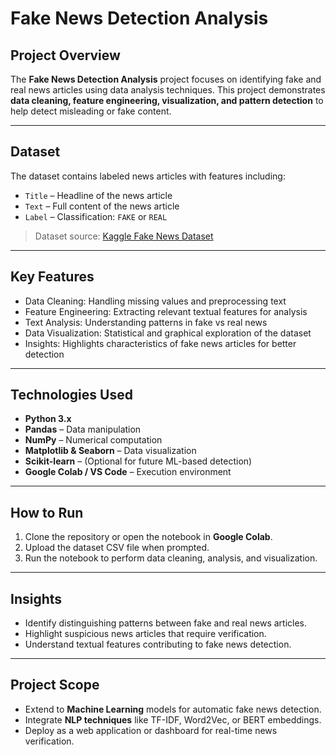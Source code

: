 # Fake News Detection Analysis

## Project Overview

The **Fake News Detection Analysis** project focuses on identifying fake and real news articles using data analysis techniques. This project demonstrates **data cleaning, feature engineering, visualization, and pattern detection** to help detect misleading or fake content.

---

## Dataset

The dataset contains labeled news articles with features including:

* `Title` – Headline of the news article
* `Text` – Full content of the news article
* `Label` – Classification: `FAKE` or `REAL`

> Dataset source: [Kaggle Fake News Dataset](https://www.kaggle.com/datasets/clmentbisaillon/fake-and-real-news-dataset)

---

## Key Features

* Data Cleaning: Handling missing values and preprocessing text
* Feature Engineering: Extracting relevant textual features for analysis
* Text Analysis: Understanding patterns in fake vs real news
* Data Visualization: Statistical and graphical exploration of the dataset
* Insights: Highlights characteristics of fake news articles for better detection

---

## Technologies Used

* **Python 3.x**
* **Pandas** – Data manipulation
* **NumPy** – Numerical computation
* **Matplotlib & Seaborn** – Data visualization
* **Scikit-learn** – (Optional for future ML-based detection)
* **Google Colab / VS Code** – Execution environment

---

## How to Run

1. Clone the repository or open the notebook in **Google Colab**.
2. Upload the dataset CSV file when prompted.
3. Run the notebook to perform data cleaning, analysis, and visualization.

---

## Insights

* Identify distinguishing patterns between fake and real news articles.
* Highlight suspicious news articles that require verification.
* Understand textual features contributing to fake news detection.

---

## Project Scope

* Extend to **Machine Learning** models for automatic fake news detection.
* Integrate **NLP techniques** like TF-IDF, Word2Vec, or BERT embeddings.
* Deploy as a web application or dashboard for real-time news verification.

